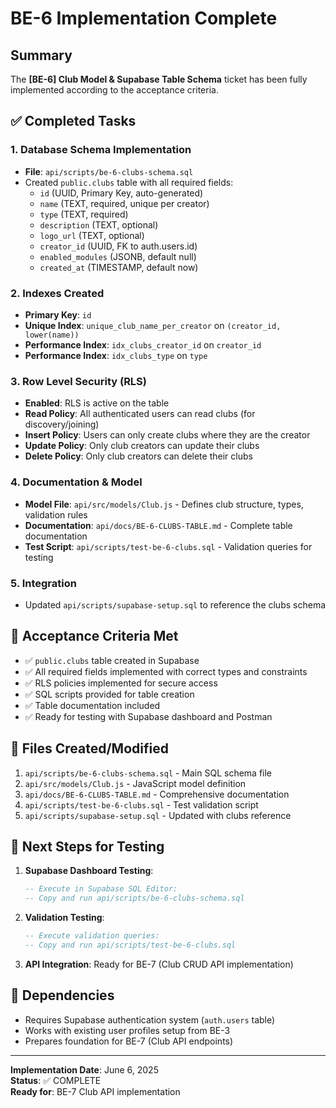 # BE-6 Implementation Complete

## Summary

The **[BE-6] Club Model & Supabase Table Schema** ticket has been fully implemented according to the acceptance criteria.

## ✅ Completed Tasks

### 1. Database Schema Implementation

- **File**: `api/scripts/be-6-clubs-schema.sql`
- Created `public.clubs` table with all required fields:
  - `id` (UUID, Primary Key, auto-generated)
  - `name` (TEXT, required, unique per creator)
  - `type` (TEXT, required)
  - `description` (TEXT, optional)
  - `logo_url` (TEXT, optional)
  - `creator_id` (UUID, FK to auth.users.id)
  - `enabled_modules` (JSONB, default null)
  - `created_at` (TIMESTAMP, default now)

### 2. Indexes Created

- **Primary Key**: `id`
- **Unique Index**: `unique_club_name_per_creator` on `(creator_id, lower(name))`
- **Performance Index**: `idx_clubs_creator_id` on `creator_id`
- **Performance Index**: `idx_clubs_type` on `type`

### 3. Row Level Security (RLS)

- **Enabled**: RLS is active on the table
- **Read Policy**: All authenticated users can read clubs (for discovery/joining)
- **Insert Policy**: Users can only create clubs where they are the creator
- **Update Policy**: Only club creators can update their clubs
- **Delete Policy**: Only club creators can delete their clubs

### 4. Documentation & Model

- **Model File**: `api/src/models/Club.js` - Defines club structure, types, validation rules
- **Documentation**: `api/docs/BE-6-CLUBS-TABLE.md` - Complete table documentation
- **Test Script**: `api/scripts/test-be-6-clubs.sql` - Validation queries for testing

### 5. Integration

- Updated `api/scripts/supabase-setup.sql` to reference the clubs schema

## 🎯 Acceptance Criteria Met

- ✅ `public.clubs` table created in Supabase
- ✅ All required fields implemented with correct types and constraints
- ✅ RLS policies implemented for secure access
- ✅ SQL scripts provided for table creation
- ✅ Table documentation included
- ✅ Ready for testing with Supabase dashboard and Postman

## 📁 Files Created/Modified

1. `api/scripts/be-6-clubs-schema.sql` - Main SQL schema file
2. `api/src/models/Club.js` - JavaScript model definition
3. `api/docs/BE-6-CLUBS-TABLE.md` - Comprehensive documentation
4. `api/scripts/test-be-6-clubs.sql` - Test validation script
5. `api/scripts/supabase-setup.sql` - Updated with clubs reference

## 🚀 Next Steps for Testing

1. **Supabase Dashboard Testing**:

   ```sql
   -- Execute in Supabase SQL Editor:
   -- Copy and run api/scripts/be-6-clubs-schema.sql
   ```

2. **Validation Testing**:

   ```sql
   -- Execute validation queries:
   -- Copy and run api/scripts/test-be-6-clubs.sql
   ```

3. **API Integration**: Ready for BE-7 (Club CRUD API implementation)

## 🔗 Dependencies

- Requires Supabase authentication system (`auth.users` table)
- Works with existing user profiles setup from BE-3
- Prepares foundation for BE-7 (Club API endpoints)

---

**Implementation Date**: June 6, 2025  
**Status**: ✅ COMPLETE  
**Ready for**: BE-7 Club API implementation
